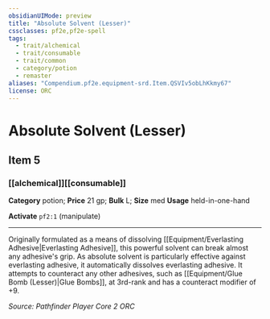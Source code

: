 ```yaml
---
obsidianUIMode: preview
title: "Absolute Solvent (Lesser)"
cssclasses: pf2e,pf2e-spell
tags:
  - trait/alchemical
  - trait/consumable
  - trait/common
  - category/potion
  - remaster
aliases: "Compendium.pf2e.equipment-srd.Item.QSVIv5obLhKkmy67"
license: ORC
---
```

# Absolute Solvent (Lesser)
## Item 5
### [[alchemical]][[consumable]]

**Category** potion; 
**Price** 21 gp; 
**Bulk** L; **Size** med
**Usage** held-in-one-hand

**Activate** `pf2:1` (manipulate)

* * *

Originally formulated as a means of dissolving [[Equipment/Everlasting Adhesive|Everlasting Adhesive]], this powerful solvent can break almost any adhesive's grip. As absolute solvent is particularly effective against everlasting adhesive, it automatically dissolves everlasting adhesive. It attempts to counteract any other adhesives, such as [[Equipment/Glue Bomb (Lesser)|Glue Bombs]], at 3rd-rank and has a counteract modifier of +9.

*Source: Pathfinder Player Core 2*
*ORC*